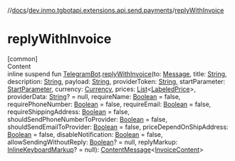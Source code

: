 //[docs](../../index.md)/[dev.inmo.tgbotapi.extensions.api.send.payments](index.md)/[replyWithInvoice](reply-with-invoice.md)



# replyWithInvoice  
[common]  
Content  
inline suspend fun [TelegramBot](../dev.inmo.tgbotapi.bot/index.md#%5Bdev.inmo.tgbotapi.bot%2FTelegramBot%2F%2F%2FPointingToDeclaration%2F%5D%2FClasslikes%2F625018081).[replyWithInvoice](reply-with-invoice.md)(to: [Message](../dev.inmo.tgbotapi.types.message.abstracts/-message/index.md), title: [String](https://kotlinlang.org/api/latest/jvm/stdlib/kotlin/-string/index.html), description: [String](https://kotlinlang.org/api/latest/jvm/stdlib/kotlin/-string/index.html), payload: [String](https://kotlinlang.org/api/latest/jvm/stdlib/kotlin/-string/index.html), providerToken: [String](https://kotlinlang.org/api/latest/jvm/stdlib/kotlin/-string/index.html), startParameter: [StartParameter](../dev.inmo.tgbotapi.types/index.md#%5Bdev.inmo.tgbotapi.types%2FStartParameter%2F%2F%2FPointingToDeclaration%2F%5D%2FClasslikes%2F625018081), currency: [Currency](../dev.inmo.tgbotapi.types.payments.abstracts/index.md#%5Bdev.inmo.tgbotapi.types.payments.abstracts%2FCurrency%2F%2F%2FPointingToDeclaration%2F%5D%2FClasslikes%2F625018081), prices: [List](https://kotlinlang.org/api/latest/jvm/stdlib/kotlin.collections/-list/index.html)<[LabeledPrice](../dev.inmo.tgbotapi.types.payments/-labeled-price/index.md)>, providerData: [String](https://kotlinlang.org/api/latest/jvm/stdlib/kotlin/-string/index.html)? = null, requireName: [Boolean](https://kotlinlang.org/api/latest/jvm/stdlib/kotlin/-boolean/index.html) = false, requirePhoneNumber: [Boolean](https://kotlinlang.org/api/latest/jvm/stdlib/kotlin/-boolean/index.html) = false, requireEmail: [Boolean](https://kotlinlang.org/api/latest/jvm/stdlib/kotlin/-boolean/index.html) = false, requireShippingAddress: [Boolean](https://kotlinlang.org/api/latest/jvm/stdlib/kotlin/-boolean/index.html) = false, shouldSendPhoneNumberToProvider: [Boolean](https://kotlinlang.org/api/latest/jvm/stdlib/kotlin/-boolean/index.html) = false, shouldSendEmailToProvider: [Boolean](https://kotlinlang.org/api/latest/jvm/stdlib/kotlin/-boolean/index.html) = false, priceDependOnShipAddress: [Boolean](https://kotlinlang.org/api/latest/jvm/stdlib/kotlin/-boolean/index.html) = false, disableNotification: [Boolean](https://kotlinlang.org/api/latest/jvm/stdlib/kotlin/-boolean/index.html) = false, allowSendingWithoutReply: [Boolean](https://kotlinlang.org/api/latest/jvm/stdlib/kotlin/-boolean/index.html)? = null, replyMarkup: [InlineKeyboardMarkup](../dev.inmo.tgbotapi.types.buttons/-inline-keyboard-markup/index.md)? = null): [ContentMessage](../dev.inmo.tgbotapi.types.message.abstracts/-content-message/index.md)<[InvoiceContent](../dev.inmo.tgbotapi.types.message.payments/-invoice-content/index.md)>  



